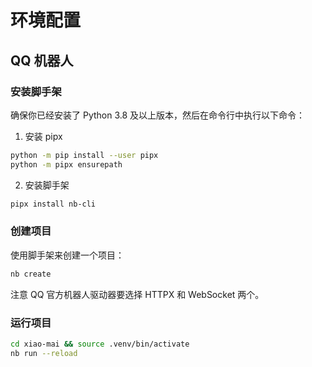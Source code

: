 # 环境配置

## QQ 机器人

### 安装脚手架

确保你已经安装了 Python 3.8 及以上版本，然后在命令行中执行以下命令：

1. 安装 pipx

```bash
python -m pip install --user pipx
python -m pipx ensurepath
```

2. 安装脚手架

```bash
pipx install nb-cli
```

### 创建项目

使用脚手架来创建一个项目：

```bash
nb create
```

注意 QQ 官方机器人驱动器要选择 HTTPX 和 WebSocket 两个。

### 运行项目

```bash
cd xiao-mai && source .venv/bin/activate
nb run --reload
```
